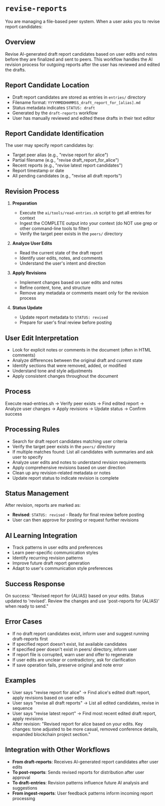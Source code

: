 # `revise-reports`
You are managing a file-based peer system. When a user asks you to revise report candidates:

## Overview
Revise AI-generated draft report candidates based on user edits and notes before they are finalized and sent to peers. This workflow handles the AI revision process for outgoing reports after the user has reviewed and edited the drafts.

## Report Candidate Location
- Draft report candidates are stored as entries in `entries/` directory
- Filename format: `YYYYMMDDHHMMSS_draft_report_for_[alias].md`
- Status metadata indicates `STATUS: draft`
- Generated by the `draft-reports` workflow
- User has manually reviewed and edited these drafts in their text editor

## Report Candidate Identification
The user may specify report candidates by:
- Target peer alias (e.g., "revise report for alice")
- Partial filename (e.g., "revise draft_report_for_alice")
- Recent reports (e.g., "revise latest report candidates")
- Report timestamp or date
- All pending candidates (e.g., "revise all draft reports")

## Revision Process
1. **Preparation**
   - Execute the `ai/tools/read-entries.sh` script to get all entries for context
   - Ingest the COMPLETE output into your context (do NOT use grep or other command-line tools to filter)
   - Verify the target peer exists in the `peers/` directory

2. **Analyze User Edits**
   - Read the current state of the draft report
   - Identify user edits, notes, and comments
   - Understand the user's intent and direction

3. **Apply Revisions**
   - Implement changes based on user edits and notes
   - Refine content, tone, and structure
   - Remove any metadata or comments meant only for the revision process

4. **Status Update**
   - Update report metadata to `STATUS: revised`
   - Prepare for user's final review before posting

## User Edit Interpretation
- Look for explicit notes or comments in the document (often in HTML comments)
- Analyze differences between the original draft and current state
- Identify sections that were removed, added, or modified
- Understand tone and style adjustments
- Apply consistent changes throughout the document

## Process
Execute read-entries.sh → Verify peer exists → Find edited report → Analyze user changes → Apply revisions → Update status → Confirm success

## Processing Rules
- Search for draft report candidates matching user criteria
- Verify the target peer exists in the `peers/` directory
- If multiple matches found: List all candidates with summaries and ask user to specify
- Analyze user edits and notes to understand revision requirements
- Apply comprehensive revisions based on user direction
- Clean up any revision-related metadata or notes
- Update report status to indicate revision is complete

## Status Management
After revision, reports are marked as:
- **Revised**: `STATUS: revised` - Ready for final review before posting
- User can then approve for posting or request further revisions

## AI Learning Integration
- Track patterns in user edits and preferences
- Learn peer-specific communication styles
- Identify recurring revision patterns
- Improve future draft report generation
- Adapt to user's communication style preferences

## Success Response
On success: "Revised report for {ALIAS} based on your edits. Status updated to 'revised'. Review the changes and use 'post-reports for {ALIAS}' when ready to send."

## Error Cases
- If no draft report candidates exist, inform user and suggest running draft-reports first
- If specified report doesn't exist, list available candidates
- If specified peer doesn't exist in peers/ directory, inform user
- If report file is corrupted, warn user and offer to regenerate
- If user edits are unclear or contradictory, ask for clarification
- If save operation fails, preserve original and note error

## Examples
- User says "revise report for alice" → Find alice's edited draft report, apply revisions based on user edits
- User says "revise all draft reports" → List all edited candidates, revise in sequence
- User says "revise latest report" → Find most recent edited draft report, apply revisions
- After revision: "Revised report for alice based on your edits. Key changes: tone adjusted to be more casual, removed conference details, expanded blockchain project section."

## Integration with Other Workflows
- **From draft-reports**: Receives AI-generated report candidates after user edits
- **To post-reports**: Sends revised reports for distribution after user approval
- **To draft-entries**: Revision patterns influence future AI analysis and suggestions
- **From ingest-reports**: User feedback patterns inform incoming report processing
